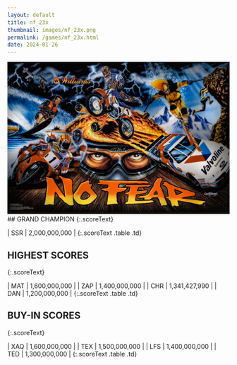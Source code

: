 ```yaml
---
layout: default
title: nf_23x
thumbnail: images/nf_23x.png
permalink: /games/nf_23x.html
date: 2024-01-26
---
```


<img src="../images/nf_23x.png" class="gameThumbnail img-fluid mx-auto align-middle">
## GRAND CHAMPION
{:.scoreText}

| SSR | 2,000,000,000 | 
{:.scoreText .table .td}

## HIGHEST SCORES
{:.scoreText}

| MAT | 1,600,000,000 | 
| ZAP | 1,400,000,000 | 
| CHR | 1,341,427,990 | 
| DAN | 1,200,000,000 | 
{:.scoreText .table .td}

## BUY-IN SCORES
{:.scoreText}

| XAQ | 1,600,000,000 | 
| TEX | 1,500,000,000 | 
| LFS | 1,400,000,000 | 
| TED | 1,300,000,000 | 
{:.scoreText .table .td}
